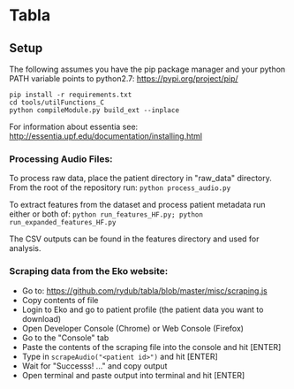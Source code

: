 # Tabla

## Setup
The following assumes you have the pip package manager and your python PATH variable points to python2.7: 
https://pypi.org/project/pip/
```
pip install -r requirements.txt
cd tools/utilFunctions_C
python compileModule.py build_ext --inplace
```

For information about essentia see:
http://essentia.upf.edu/documentation/installing.html

### Processing Audio Files:

To process raw data, place the patient directory in "raw_data" directory. From the root of the repository run:
`python process_audio.py`

To extract features from the dataset and process patient metadata run either or both of:
`python run_features_HF.py; python run_expanded_features_HF.py`

The CSV outputs can be found in the features directory and used for analysis.

### Scraping data from the Eko website:
- Go to: https://github.com/rydub/tabla/blob/master/misc/scraping.js
- Copy contents of file
- Login to Eko and go to patient profile (the patient data you want to download)
- Open Developer Console (Chrome) or Web Console (Firefox)
- Go to the "Console" tab
- Paste the contents of the scraping file into the console and hit [ENTER]
- Type in `scrapeAudio("<patient id>")` and hit [ENTER]
- Wait for "Successs! ..." and copy output
- Open terminal and paste output into terminal and hit [ENTER]
